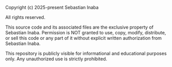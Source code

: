 Copyright (c) 2025-present Sebastian Inaba

All rights reserved.

This source code and its associated files are the exclusive property of Sebastian Inaba.
Permission is NOT granted to use, copy, modify, distribute, or sell this code or any part of it without explicit written authorization from Sebastian Inaba.

This repository is publicly visible for informational and educational purposes only.
Any unauthorized use is strictly prohibited.
